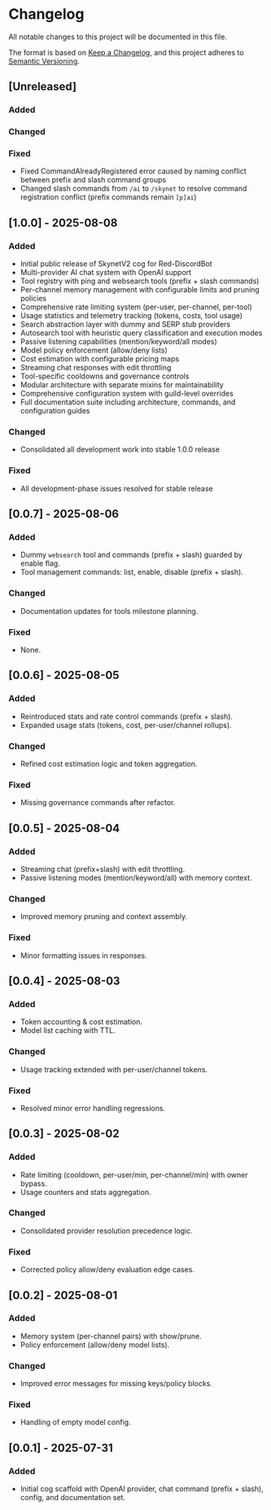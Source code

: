 # Changelog

All notable changes to this project will be documented in this file.

The format is based on [Keep a Changelog](https://keepachangelog.com/en/1.1.0/), and this project adheres to [Semantic Versioning](https://semver.org/spec/v2.0.0.html).

## [Unreleased]

### Added

### Changed

### Fixed

- Fixed CommandAlreadyRegistered error caused by naming conflict between prefix and slash command groups
- Changed slash commands from `/ai` to `/skynet` to resolve command registration conflict (prefix commands remain `[p]ai`)

## [1.0.0] - 2025-08-08

### Added

- Initial public release of SkynetV2 cog for Red-DiscordBot
- Multi-provider AI chat system with OpenAI support
- Tool registry with ping and websearch tools (prefix + slash commands)
- Per-channel memory management with configurable limits and pruning policies
- Comprehensive rate limiting system (per-user, per-channel, per-tool)
- Usage statistics and telemetry tracking (tokens, costs, tool usage)
- Search abstraction layer with dummy and SERP stub providers
- Autosearch tool with heuristic query classification and execution modes
- Passive listening capabilities (mention/keyword/all modes)
- Model policy enforcement (allow/deny lists)
- Cost estimation with configurable pricing maps
- Streaming chat responses with edit throttling
- Tool-specific cooldowns and governance controls
- Modular architecture with separate mixins for maintainability
- Comprehensive configuration system with guild-level overrides
- Full documentation suite including architecture, commands, and configuration guides

### Changed

- Consolidated all development work into stable 1.0.0 release

### Fixed

- All development-phase issues resolved for stable release

## [0.0.7] - 2025-08-06

### Added

- Dummy `websearch` tool and commands (prefix + slash) guarded by enable flag.
- Tool management commands: list, enable, disable (prefix + slash).

### Changed

- Documentation updates for tools milestone planning.

### Fixed

- None.

## [0.0.6] - 2025-08-05

### Added

- Reintroduced stats and rate control commands (prefix + slash).
- Expanded usage stats (tokens, cost, per-user/channel rollups).

### Changed

- Refined cost estimation logic and token aggregation.

### Fixed

- Missing governance commands after refactor.

## [0.0.5] - 2025-08-04

### Added

- Streaming chat (prefix+slash) with edit throttling.
- Passive listening modes (mention/keyword/all) with memory context.

### Changed

- Improved memory pruning and context assembly.

### Fixed

- Minor formatting issues in responses.

## [0.0.4] - 2025-08-03

### Added

- Token accounting & cost estimation.
- Model list caching with TTL.

### Changed

- Usage tracking extended with per-user/channel tokens.

### Fixed

- Resolved minor error handling regressions.

## [0.0.3] - 2025-08-02

### Added

- Rate limiting (cooldown, per-user/min, per-channel/min) with owner bypass.
- Usage counters and stats aggregation.

### Changed

- Consolidated provider resolution precedence logic.

### Fixed

- Corrected policy allow/deny evaluation edge cases.

## [0.0.2] - 2025-08-01

### Added

- Memory system (per-channel pairs) with show/prune.
- Policy enforcement (allow/deny model lists).

### Changed

- Improved error messages for missing keys/policy blocks.

### Fixed

- Handling of empty model config.

## [0.0.1] - 2025-07-31

### Added

- Initial cog scaffold with OpenAI provider, chat command (prefix + slash), config, and documentation set.
